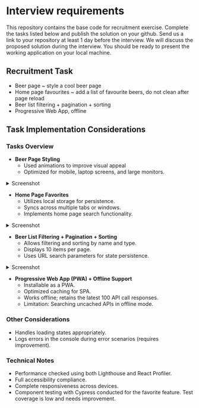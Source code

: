 # Interview requirements

This repository contains the base code for recruitment exercise. Complete the tasks listed below and publish the solution on your github. Send us a link to your repository at least 1 day before the interview. 
We will discuss the proposed solution during the interview. You should be ready to present the working application on your local machine.

## Recruitment Task

- Beer page ~ style a cool beer page
- Home page favourites ~ add a list of favourite beers, do not clean after page reload
- Beer list filtering + pagination + sorting
- Progressive Web App, offline

## Task Implementation Considerations

### Tasks Overview
- **Beer Page Styling**
    - Used animations to improve visual appeal
    - Optimized for mobile, laptop screens, and large monitors.
<details>
  <summary>Screenshot</summary>

![image](https://github.com/rezam7596/beer-app/assets/13423390/23ea3603-0a23-4d6f-bc2c-0240fdf1ee20)

</details>

- **Home Page Favorites**
    - Utilizes local storage for persistence.
    - Syncs across multiple tabs or windows.
    - Implements home page search functionality.
<details>
  <summary>Screenshot</summary>

![image](https://github.com/rezam7596/beer-app/assets/13423390/6e4c74d8-1f5a-48fe-8629-326c28571e30)

</details>


- **Beer List Filtering + Pagination + Sorting**
    - Allows filtering and sorting by name and type.
    - Displays 10 items per page.
    - Uses URL search parameters for state persistence.
<details>
  <summary>Screenshot</summary>

![image](https://github.com/rezam7596/beer-app/assets/13423390/9ac02453-da57-4f83-8826-c1c0aef0da78)

</details>

- **Progressive Web App (PWA) + Offline Support**
    - Installable as a PWA.
    - Optimized caching for SPA.
    - Works offline; retains the latest 100 API call responses.
    - Limitation: Searching uncached APIs in offline mode.

### Other Considerations
- Handles loading states appropriately.
- Logs errors in the console during error scenarios (requires improvement).

### Technical Notes

- Performance checked using both Lighthouse and React Profiler.
- Full accessibility compliance.
- Complete responsiveness across devices.
- Component testing with Cypress conducted for the favorite feature. Test coverage is low and needs improvement.